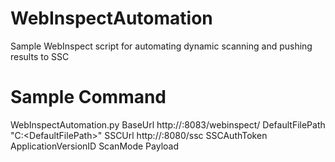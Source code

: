 # WebInspectAutomation
Sample WebInspect script for automating dynamic scanning and pushing results to SSC

# Sample Command
WebInspectAutomation.py BaseUrl http://<WebInspectMachine>:8083/webinspect/ DefaultFilePath "C:\<DefaultFilePath>" SSCUrl http://<SSCServer>:8080/ssc SSCAuthToken <AuthTokenFromSSC> ApplicationVersionID <SSCAppVersionID> ScanMode Payload
